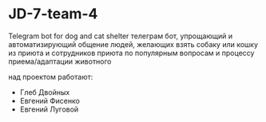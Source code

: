 # JD-7-team-4
Telegram bot for dog and cat shelter
телеграм бот, упрощающий и автоматизирующий общение людей, желающих взять собаку или кошку из приюта и сотрудников приюта по популярным вопросам и процессу приема/адаптации животного

над проектом работают:
- Глеб Двойных
- Евгений Фисенко
- Евгений Луговой
